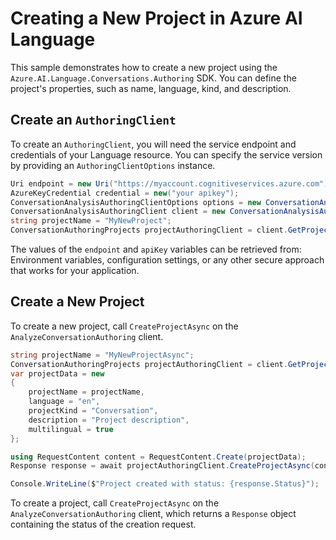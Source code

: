 # Creating a New Project in Azure AI Language

This sample demonstrates how to create a new project using the `Azure.AI.Language.Conversations.Authoring` SDK. You can define the project's properties, such as name, language, kind, and description.

## Create an `AuthoringClient`

To create an `AuthoringClient`, you will need the service endpoint and credentials of your Language resource. You can specify the service version by providing an `AuthoringClientOptions` instance.

```C# Snippet:CreateAuthoringClientForSpecificApiVersion
Uri endpoint = new Uri("https://myaccount.cognitiveservices.azure.com");
AzureKeyCredential credential = new("your apikey");
ConversationAnalysisAuthoringClientOptions options = new ConversationAnalysisAuthoringClientOptions(ConversationAnalysisAuthoringClientOptions.ServiceVersion.V2024_11_15_Preview);
ConversationAnalysisAuthoringClient client = new ConversationAnalysisAuthoringClient(endpoint, credential, options);
string projectName = "MyNewProject";
ConversationAuthoringProjects projectAuthoringClient = client.GetProjects(projectName);
```

The values of the `endpoint` and `apiKey` variables can be retrieved from: Environment variables, configuration settings, or any other secure approach that works for your application.

## Create a New Project

To create a new project, call `CreateProjectAsync` on the `AnalyzeConversationAuthoring` client.

```C# Snippet:Sample1_ConversationsAuthoring_CreateProjectAsync
string projectName = "MyNewProjectAsync";
ConversationAuthoringProjects projectAuthoringClient = client.GetProjects(projectName);
var projectData = new
{
    projectName = projectName,
    language = "en",
    projectKind = "Conversation",
    description = "Project description",
    multilingual = true
};

using RequestContent content = RequestContent.Create(projectData);
Response response = await projectAuthoringClient.CreateProjectAsync(content);

Console.WriteLine($"Project created with status: {response.Status}");
```

To create a project, call `CreateProjectAsync` on the `AnalyzeConversationAuthoring` client, which returns a `Response` object containing the status of the creation request.
